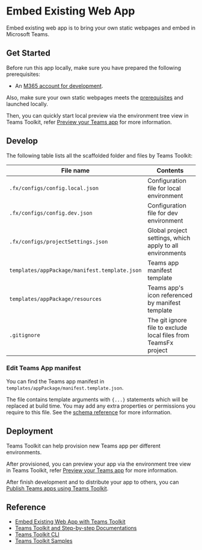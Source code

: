 # Embed Existing Web App

Embed existing web app is to bring your own static webpages and embed in Microsoft Teams.

## Get Started

Before run this app locally, make sure you have prepared the following prerequisites:
* An [M365 account for development](https://docs.microsoft.com/microsoftteams/platform/toolkit/accounts).

Also, make sure your own static webpages meets the [prerequisites](https://aka.ms/teamsfx-existing-tab#prerequisites) and launched locally.

Then, you can quickly start local preview via the environment tree view in Teams Toolkit, refer [Preview your Teams app](https://aka.ms/teamsfx-existing-tab#preview-your-teams-app) for more information.

## Develop

The following table lists all the scaffolded folder and files by Teams Toolkit:

| File name | Contents |
|- | -|
|`.fx/configs/config.local.json`| Configuration file for local environment |
|`.fx/configs/config.dev.json`| Configuration file for dev environment |
|`.fx/configs/projectSettings.json`| Global project settings, which apply to all environments |
|`templates/appPackage/manifest.template.json`|Teams app manifest template|
|`templates/appPackage/resources`|Teams app's icon referenced by manifest template|
|`.gitignore` | The git ignore file to exclude local files from TeamsFx project |

### Edit Teams App manifest

You can find the Teams app manifest in `templates/appPackage/manifest.template.json`.

The file contains template arguments with `{...}` statements which will be replaced at build time. You may add any extra properties or permissions you require to this file. See the [schema reference](https://docs.microsoft.com/microsoftteams/platform/resources/schema/manifest-schema) for more information.

## Deployment

Teams Toolkit can help provision new Teams app per different environments.

After provisioned, you can preview your app via the environment tree view in Teams Toolkit, refer [Preview your Teams app](https://aka.ms/teamsfx-existing-tab#preview-your-teams-app) for more information.

After finish development and to distribute your app to others, you can [Publish Teams apps using Teams Toolkit](https://docs.microsoft.com/microsoftteams/platform/toolkit/publish).

## Reference

* [Embed Existing Web App with Teams Toolkit](https://aka.ms/teamsfx-existing-tab)
* [Teams Toolkit and Step-by-step Documentations](https://docs.microsoft.com/microsoftteams/platform/toolkit/teams-toolkit-fundamentals)
* [Teams Toolkit CLI](https://docs.microsoft.com/microsoftteams/platform/toolkit/teamsfx-cli)
* [Teams Toolkit Samples](https://github.com/OfficeDev/TeamsFx-Samples)